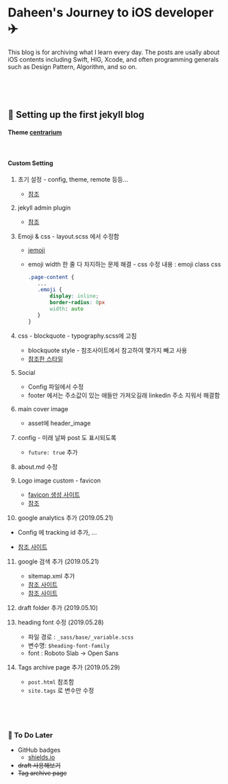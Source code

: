 # Daheen's Journey to iOS developer :airplane:

This blog is for archiving what I learn every day. The posts are usally about iOS contents including Swift, HIG, Xcode, and often programming generals such as Design Pattern, Algorithm, and so on.

&nbsp;

&nbsp;

## :wrench: Setting up the first jekyll blog

#### Theme [centrarium](https://github.com/bencentra/centrarium)

&nbsp;

#### Custom Setting

1. 초기 설정 - config, theme, remote 등등...

   - [참조](https://gmlwjd9405.github.io/2017/10/06/Jekyll-github.io-blog-1.html)

2. jekyll admin plugin

   -  [참조](http://labs.brandi.co.kr/2018/05/14/chunbs.html)

3. Emoji & css - layout.scss 에서 수정함

   - [jemoji](https://github.com/jekyll/jemoji)

   - emoji width 한 줄 다 차지하는 문제 해결 - css 수정 내용 : emoji class css 

     ```css
     .page-content {
     	...
     	.emoji {
     		display: inline;
     		border-radius: 0px
     		width: auto
     	}
     }
     ```

4. css - blockquote - typography.scss에 고침

   - blockquote style - 참조사이트에서 참고하여 몇가지 빼고 사용
   - [참조한 스타일](https://css-tricks.com/snippets/css/simple-and-nice-blockquote-styling/)

5. Social 

   - Config 파일에서 수정
   - footer 에서는 주소값이 있는 애들만 가져오길래 linkedin 주소 지워서 해결함

6. main cover image

   - asset에 header_image

7. config - 미래 날짜 post 도 표시되도록

   - `future: true`  추가

8. about.md 수정

9. Logo image custom - favicon

   - [favicon 생성 사이트](https://www.favicon-generator.org/)
   - [참조](https://webdir.tistory.com/337)
   
10. google analytics 추가 (2019.05.21)

   - Config 에 tracking id 추가, ...

   - [참조 사이트](https://rextarx.github.io/jekyll/2017/02/03/Applying_Google_Analytics_to_a_blog_using_Jekyll/)

11. google 검색 추가 (2019.05.21)

    - sitemap.xml 추가
    - [참조 사이트](https://wayhome25.github.io/etc/2017/02/20/google-search-sitemap-jekyll/)
    - [참조 사이트](https://gmlwjd9405.github.io/2017/10/20/include-blog-in-a-GoogleSearchEngine.html)
    
12. draft folder 추가 (2019.05.10)

13. heading font 수정 (2019.05.28)

    - 파일 경로 : `_sass/base/_variable.scss` 
    - 변수명: `$heading-font-family`
    - font : Roboto Slab → Open Sans

14. Tags archive page 추가 (2019.05.29)

    - `post.html` 참조함
    - `site.tags` 로 변수만 수정

&nbsp;

&nbsp;

### :bookmark: To Do Later

- GitHub badges
  - [shields.io](https://github.com/badges/shields)
- <s>draft 사용해보기</s>
- <s>Tag archive page</s>
